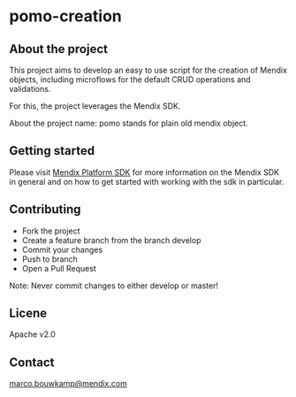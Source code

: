 # pomo-creation

## About the project
This project aims to develop an easy to use script for the creation of Mendix objects, including microflows for the default CRUD operations and validations.

For this, the project leverages the Mendix SDK.

About the project name: pomo stands for plain old mendix object.

## Getting started
Please visit [Mendix Platform SDK](https://docs.mendix.com/apidocs-mxsdk/mxsdk/) for more information on the Mendix SDK in general and on how to get started with working with the sdk in particular.

## Contributing
* Fork the project 
* Create a feature branch from the branch develop
* Commit your changes
* Push to branch
* Open a Pull Request

Note: Never commit changes to either develop or master!

## Licene
Apache v2.0

## Contact
marco.bouwkamp@mendix.com
